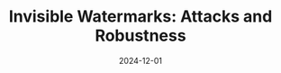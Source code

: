 ---
title: "Invisible Watermarks: Attacks and Robustness"
collection: publications
category: arxiv
permalink: /project/idl_war
header:
    teaser: /images/invisible_watermark.png
date: 2024-12-01
authors: Dongjun Hwang*, <b>Sungwon Woo*</b>, Tom Gao*, Raymond Luo*, Sunghwan Baek <b>(co-first author)</b>"
venue: M.S. Thesis, Sogang University, 2025.
buttons:
    - type: paper
      url: https://arxiv.org/pdf/2412.12511
    - type: video
      url: https://www.youtube.com/watch?v=0vwFG1HSrUE
---